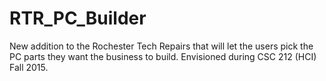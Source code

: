 # RTR_PC_Builder
New addition to the Rochester Tech Repairs that will let the users pick the PC parts they want the business to build. Envisioned during CSC 212 (HCI) Fall 2015.
